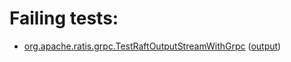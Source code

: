 # Failing tests: 

 * [org.apache.ratis.grpc.TestRaftOutputStreamWithGrpc](ratis-test/org.apache.ratis.grpc.TestRaftOutputStreamWithGrpc.txt) ([output](ratis-test/org.apache.ratis.grpc.TestRaftOutputStreamWithGrpc-output.txt))
